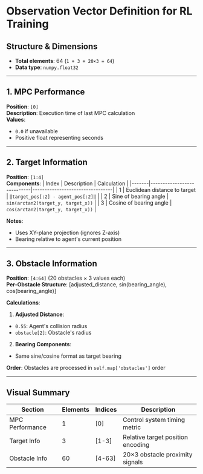 # Observation Vector Definition for RL Training

## **Structure & Dimensions**
- **Total elements**: 64 (`1 + 3 + 20×3 = 64`)
- **Data type**: `numpy.float32`

---

## **1. MPC Performance**
**Position**: `[0]`  
**Description**: Execution time of last MPC calculation  
**Values**:
- `0.0` if unavailable
- Positive float representing seconds

---

## **2. Target Information**
**Position**: `[1:4]`  
**Components**:
| Index | Description                | Calculation                     |
|-------|----------------------------|---------------------------------|
| 1     | Euclidean distance to target | `‖target_pos[:2] - agent_pos[:2]‖` |
| 2     | Sine of bearing angle      | `sin(arctan2(target_y, target_x))` |
| 3     | Cosine of bearing angle    | `cos(arctan2(target_y, target_x))` |

**Notes**:
- Uses XY-plane projection (ignores Z-axis)
- Bearing relative to agent's current position

---

## **3. Obstacle Information**
**Position**: `[4:64]` (20 obstacles × 3 values each)  
**Per-Obstacle Structure**:
[adjusted_distance, sin(bearing_angle), cos(bearing_angle)]

**Calculations**:
1. **Adjusted Distance**:
- `0.55`: Agent's collision radius
- `obstacle[2]`: Obstacle's radius
2. **Bearing Components**:
- Same sine/cosine format as target bearing

**Order**: Obstacles are processed in `self.map['obstacles']` order

---

## **Visual Summary**
| Section           | Elements | Indices   | Description                         |
|-------------------|----------|-----------|-------------------------------------|
| MPC Performance   | 1        | [0]       | Control system timing metric        |
| Target Info       | 3        | [1-3]     | Relative target position encoding   |
| Obstacle Info     | 60       | [4-63]    | 20×3 obstacle proximity signals     |
